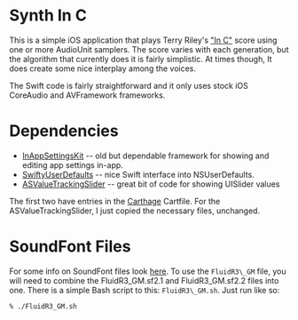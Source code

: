 # Synth In C

This is a simple iOS application that plays Terry Riley's ["In C"](https://en.wikipedia.org/wiki/In_C) score
using one or more AudioUnit samplers. The score varies with each generation, but the algorithm that currently
does it is fairly simplistic. At times though, It does create some nice interplay among the voices.

The Swift code is fairly straightforward and it only uses stock iOS CoreAudio and AVFramework frameworks.

# Dependencies

* [InAppSettingsKit](https://github.com/futuretap/InAppSettingsKit) -- old but dependable framework for
showing and editing app settings in-app.
* [SwiftyUserDefaults](https://github.com/radex/SwiftyUserDefaults) -- nice Swift interface into NSUserDefaults.
* [ASValueTrackingSlider](https://github.com/alskipp/ASValueTrackingSlider) -- great bit of code for showing
UISlider values

The first two have entries in the [Carthage](https://github.com/Carthage/Carthage) Cartfile. For the
ASValueTrackingSlider, I just copied the necessary files, unchanged.

# SoundFont Files

For some info on SoundFont files look [here](https://musescore.org/en/handbook/soundfont#list). To use the
`FluidR3\_GM` file, you will need to combine the FluidR3\_GM.sf2.1 and FluidR3\_GM.sf2.2 files into one. There
is a simple Bash script to this: `FluidR3\_GM.sh`. Just run like so:

```
% ./FluidR3_GM.sh
```
